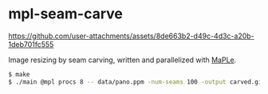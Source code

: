 # mpl-seam-carve

https://github.com/user-attachments/assets/8de663b2-d49c-4d3c-a20b-1deb701fc555

Image resizing by seam carving, written and parallelized with
[MaPLe](https://github.com/mpllang/mpl).

```bash
$ make
$ ./main @mpl procs 8 -- data/pano.ppm -num-seams 100 -output carved.gif
```
